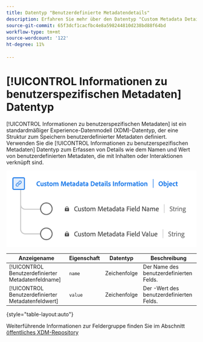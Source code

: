 ```yaml
---
title: Datentyp "Benutzerdefinierte Metadatendetails"
description: Erfahren Sie mehr über den Datentyp "Custom Metadata Details Experience Data Model"(XDM).
source-git-commit: 65f3dcf1cacfbc4e8a598244810d238bd88f64bd
workflow-type: tm+mt
source-wordcount: '122'
ht-degree: 11%

---
```


# [!UICONTROL Informationen zu benutzerspezifischen Metadaten] Datentyp

[!UICONTROL Informationen zu benutzerspezifischen Metadaten] ist ein standardmäßiger Experience-Datenmodell (XDM)-Datentyp, der eine Struktur zum Speichern benutzerdefinierter Metadaten definiert. Verwenden Sie die [!UICONTROL Informationen zu benutzerspezifischen Metadaten] Datentyp zum Erfassen von Details wie dem Namen und Wert von benutzerdefinierten Metadaten, die mit Inhalten oder Interaktionen verknüpft sind.

![Ein Diagramm des Datentyps Benutzerdefinierte Metadatendetails .](../images/data-types/custom-metadata-details-information.png)

| Anzeigename | Eigenschaft | Datentyp | Beschreibung |
|--------------------------------------------|------------------|-----------|-----------------------------------------|
| [!UICONTROL Benutzerdefinierter Metadatenfeldname] | `name` | Zeichenfolge | Der Name des benutzerdefinierten Felds. |
| [!UICONTROL Benutzerdefinierter Metadatenfeldwert] | `value` | Zeichenfolge | Der -Wert des benutzerdefinierten Felds. |

{style="table-layout:auto"}

Weiterführende Informationen zur Feldergruppe finden Sie im Abschnitt [öffentliches XDM-Repository](https://github.com/adobe/xdm/blob/master/components/datatypes/custommetadatadetails.schema.json)
